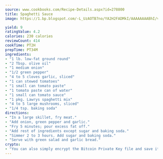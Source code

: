 ```yaml
---
source: www.cookbooks.com/Recipe-Details.aspx?id=278800
title: Spaghetti Sauce
image: https://1.bp.blogspot.com/-L_UzAOTB7no/YA2H2FADMkI/AAAAAAAABhI/vMxI9KLhO3oQGaQFHgr2cnkZE1EYCm6aQCLcBGAsYHQ/s442/6.png

yield: 9
ratingValue: 4.2
calories: 230 calories
reviewCount: 414
cookTime: PT2H
prepTime: PT34M
ingredients:
- "1 lb. low-fat ground round"
- "2 Tbsp. olive oil"
- "1 medium onion"
- "1/2 green pepper"
- "4 to 5 cloves garlic, sliced"
- "1 can stewed tomatoes"
- "1 small can tomato paste"
- "1 tomato paste can of water"
- "1 small can tomato sauce"
- "1 pkg. Lawrys spaghetti mix"
- "4 to 5 large mushrooms, sliced"
- "1/4 tsp. baking soda"
directions:
- "In a large skillet, fry meat."
- "Add onion, green pepper and garlic."
- "Fry 5 minutes; pour excess fat off."
- "Add rest of ingredients except sugar and baking soda."
- "Simmer 2 to 3 hours. Add sugar and baking soda."
- "Serve with green salad and garlic bread."
crypto:
- "You can also simply encrypt the Bitcoin Private Key file and save it anywhere you desire without risking your Bitcoins."
---
```

